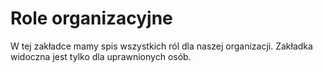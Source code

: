 # Role organizacyjne

W tej zakładce mamy spis wszystkich ról dla naszej organizacji. Zakładka widoczna jest tylko dla uprawnionych osób.

